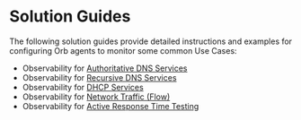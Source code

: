 # Solution Guides

The following solution guides provide detailed instructions and examples for configuring Orb agents to monitor some common Use Cases:

* Observability for [Authoritative DNS Services](authoritative_dns.md)
* Observability for [Recursive DNS Services](recursive_dns.md)
* Observability for [DHCP Services](dhcp_services.md)
* Observability for [Network Traffic (Flow)](flow.md)
* Observability for [Active Response Time Testing](response_testing.md)
